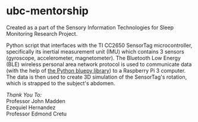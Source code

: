 # ubc-mentorship
Created as a part of the Sensory Information Technologies for Sleep Monitoring Research Project.

Python script that interfaces with the TI CC2650 SensorTag microcontroller, specifically its inertial measurement unit (IMU) which contains 3 sensors (gyroscope, accelerometer, magnetometer). The Bluetooth Low Energy (BLE) wireless personal area network protocol is used to communicate data (with the help of [the Python bluepy library](http://ianharvey.github.io/bluepy-doc/ "Bluepy Documentation")) to a Raspberry Pi 3 computer. The data is then used to create 3D simulation of the SensorTag's rotation, which is strapped to the subject's abdomen.

*Thank You To:*  
Professor John Madden  
Ezequiel Hernandez  
Professor Edmond Cretu
